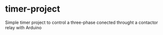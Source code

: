 # timer-project
Simple timer project to control a three-phase conected throught a contactor relay with Arduino

